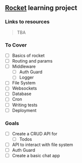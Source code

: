 ## [Rocket](https://rocket.rs/) learning project

### Links to resources
> TBA

### To Cover
- [ ] Basics of rocket
- [ ] Routing and params
- [ ] Middleware
  - [ ] Auth Guard
  - [ ] Logger
- [ ] File System
- [ ] Websockets
- [ ] Database
- [ ] Cron
- [ ] Writing tests
- [ ] Deployment

### Goals
- [ ] Create a CRUD API for 
  - [ ] Todos
- [ ] API to interact with file system
- [ ] Auth Guard
- [ ] Create a basic chat app
